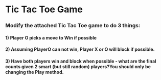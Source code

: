 # Tic Tac Toe Game 

### Modify the attached Tic Tac Toe game to do 3 things:
#### 1) Player  O picks a move to Win if possible
#### 2) Assuming PlayerO can not win, Player X or O will block if possible.
#### 3) Have both players win and block when possible - what are the final counts given 2 smart (but still random) players?You should only be changing the Play method.